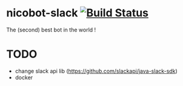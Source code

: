 # nicobot-slack [![Build Status](https://travis-ci.org/logscl/nicobot-slack.svg?branch=master)](https://travis-ci.org/logscl/nicobot-slack)
The (second) best bot in the world !

# TODO
* change slack api lib (https://github.com/slackapi/java-slack-sdk)
* docker
